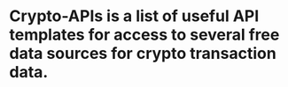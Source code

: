 # Crypto-APIs is a list of useful API templates for access to several free data sources for crypto transaction data.
